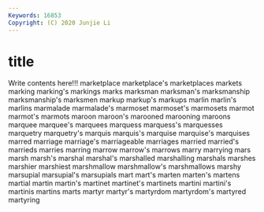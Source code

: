 ```yaml
---
Keywords: 16853
Copyright: (C) 2020 Junjie Li
---
```


# title

Write contents here!!!
marketplace 
marketplace's 
marketplaces
markets 
marking 
marking's 
markings 
marks 
marksman 
marksman's 
marksmanship 
marksmanship's 
marksmen
markup 
markup's 
markups 
marlin 
marlin's 
marlins 
marmalade 
marmalade's 
marmoset 
marmoset's
marmosets 
marmot 
marmot's 
marmots 
maroon 
maroon's 
marooned 
marooning 
maroons 
marquee
marquee's 
marquees 
marquess 
marquess's 
marquesses 
marquetry 
marquetry's 
marquis 
marquis's 
marquise
marquise's 
marquises 
marred 
marriage 
marriage's 
marriageable 
marriages 
married 
married's 
marrieds
marries 
marring 
marrow 
marrow's 
marrows 
marry 
marrying 
mars 
marsh 
marsh's
marshal 
marshal's 
marshalled 
marshalling 
marshals 
marshes 
marshier 
marshiest 
marshmallow 
marshmallow's
marshmallows 
marshy 
marsupial 
marsupial's 
marsupials 
mart 
mart's 
marten 
marten's 
martens
martial 
martin 
martin's 
martinet 
martinet's 
martinets 
martini 
martini's 
martinis 
martins
marts 
martyr 
martyr's 
martyrdom 
martyrdom's 
martyred 
martyring 
